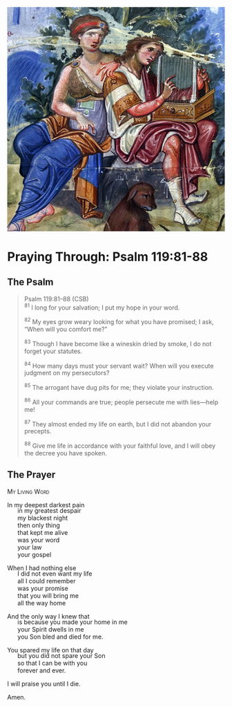 <img class="intro-right" src="art-paris-psalter.jpg">

<style>
  li {list-style-type: none;}
  p + ul {
    margin-top: -18px;
}
</style>

# Praying Through: Psalm 119:81-88

## The Psalm

>Psalm 119:81–88 (CSB)  
><sup>81</sup> I long for your salvation; I put my hope in your word. 
>
><sup>82</sup> My eyes grow weary looking for what you have promised; I ask, “When will you comfort me?” 
>
><sup>83</sup> Though I have become like a wineskin dried by smoke, I do not forget your statutes. 
>
><sup>84</sup> How many days must your servant wait? When will you execute judgment on my persecutors? 
>
><sup>85</sup> The arrogant have dug pits for me; they violate your instruction. 
>
><sup>86</sup> All your commands are true; people persecute me with lies—help me! 
>
><sup>87</sup> They almost ended my life on earth, but I did not abandon your precepts. 
>
><sup>88</sup> Give me life in accordance with your faithful love, and I will obey the decree you have spoken.

## The Prayer

<div style="font-variant: small-caps;">
My Living Word
</div>

In my deepest darkest pain
* in my greatest despair
* my blackest night
* then only thing
* that kept me alive
* was your word
* your law
* your gospel

When I had nothing else
* I did not even want my life
* all I could remember
* was your promise
* that you will bring me
* all the way home

And the only way I knew that
* is because you made your home in me
* your Spirit dwells in me
* you Son bled and died for me.

You spared my life on that day
* but you did not spare your Son
* so that I can be with you
* forever and ever.

I will praise you until I die.

Amen.
